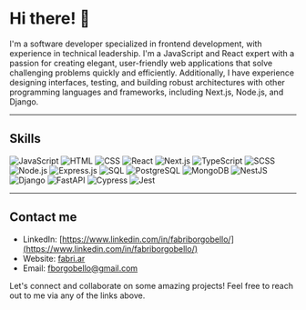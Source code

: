 # Hi there! 👋

I'm a software developer specialized in frontend development, with experience in technical leadership. I'm a JavaScript and React expert with a passion for creating elegant, user-friendly web applications that solve challenging problems quickly and efficiently. Additionally, I have experience designing interfaces, testing, and building robust architectures with other programming languages and frameworks, including Next.js, Node.js, and Django.

---

## Skills

![JavaScript](https://img.shields.io/badge/-JavaScript-yellow?style=for-the-badge&logo=javascript&logoColor=white)
![HTML](https://img.shields.io/badge/-HTML-orange?style=for-the-badge&logo=html5&logoColor=white)
![CSS](https://img.shields.io/badge/-CSS-blue?style=for-the-badge&logo=css3&logoColor=white)
![React](https://img.shields.io/badge/-React-blueviolet?style=for-the-badge&logo=react&logoColor=white)
![Next.js](https://img.shields.io/badge/-Next.js-black?style=for-the-badge&logo=vercel&logoColor=white)
![TypeScript](https://img.shields.io/badge/-TypeScript-3178C6?style=for-the-badge&logo=typescript&logoColor=white)
![SCSS](https://img.shields.io/badge/-SCSS-ff69b4?style=for-the-badge&logo=sass&logoColor=white)
![Node.js](https://img.shields.io/badge/-Node.js-339933?style=for-the-badge&logo=node.js&logoColor=white)
![Express.js](https://img.shields.io/badge/-Express.js-black?style=for-the-badge&logo=express&logoColor=white)
![SQL](https://img.shields.io/badge/-SQL-003B57?style=for-the-badge&logo=MySQL&logoColor=white)
![PostgreSQL](https://img.shields.io/badge/-PostgreSQL-4169E1?style=for-the-badge&logo=postgresql&logoColor=white)
![MongoDB](https://img.shields.io/badge/-MongoDB-47A248?style=for-the-badge&logo=mongodb&logoColor=white)
![NestJS](https://img.shields.io/badge/-NestJS-ea2845?style=for-the-badge&logo=nestjs&logoColor=white)
![Django](https://img.shields.io/badge/-Django-darkgreen?style=for-the-badge&logo=django&logoColor=white)
![FastAPI](https://img.shields.io/badge/-FastAPI-109989?style=for-the-badge&logo=fastapi&logoColor=white)
![Cypress](https://img.shields.io/badge/-Cypress-17202C?style=for-the-badge&logo=fastapi&logoColor=white)
![Jest](https://img.shields.io/badge/-Jest-C21325?style=for-the-badge&logo=fastapi&logoColor=white)

---

## Contact me

- LinkedIn: [https://www.linkedin.com/in/fabriborgobello/](https://www.linkedin.com/in/fabriborgobello/)
- Website: [fabri.ar](http://fabri.ar/)
- Email: fborgobello@gmail.com

Let's connect and collaborate on some amazing projects! Feel free to reach out to me via any of the links above.
